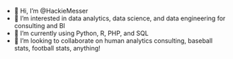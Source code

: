 - 👋 Hi, I’m @HackieMesser
- 👀 I’m interested in data analytics, data science, and data engineering for consulting and BI 
- 🌱 I’m currently using Python, R, PHP, and SQL  
- 💞️ I’m looking to collaborate on human analytics consulting, baseball stats, football stats, anything!

<!---
HackieMesser/HackieMesser is a ✨ special ✨ repository because its `README.md` (this file) appears on your GitHub profile.
You can click the Preview link to take a look at your changes.
--->

